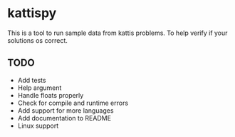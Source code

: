 # kattispy
This is a tool to run sample data from kattis problems. To help verify if your solutions os correct.



## TODO
* Add tests
* Help argument
* Handle floats properly
* Check for compile and runtime errors
* Add support for more languages
* Add documentation to README
* Linux support
